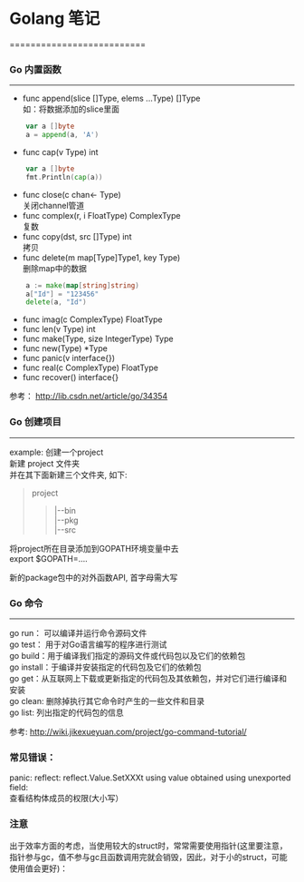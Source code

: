 # Golang 笔记
==========================

### Go 内置函数
-----------------
* func append(slice []Type, elems ...Type) []Type<br>
	如：将数据添加的slice里面
```go
	var a []byte
	a = append(a, 'A')
```
* func cap(v Type) int
```go
	var a []byte
	fmt.Println(cap(a))
```
* func close(c chan<- Type)
	<br>关闭channel管道
* func complex(r, i FloatType) ComplexType
	<br>复数
* func copy(dst, src []Type) int
	<br>拷贝	
* func delete(m map[Type]Type1, key Type)
	<br>删除map中的数据
```go
	a := make(map[string]string)
	a["Id"] = "123456"
	delete(a, "Id")
```
* func imag(c ComplexType) FloatType
* func len(v Type) int
* func make(Type, size IntegerType) Type
* func new(Type) *Type
* func panic(v interface{})
* func real(c ComplexType) FloatType
* func recover() interface{}

参考： http://lib.csdn.net/article/go/34354

### Go 创建项目
----------------
example: 创建一个project<br>
新建 project 文件夹<br>
并在其下面新建三个文件夹, 如下: <br>
> project
>> |--bin <br>
>> |--pkg <br>
>> |--src <br>

将project所在目录添加到GOPATH环境变量中去<br>
	export $GOPATH=....

新的package包中的对外函数API, 首字母需大写<br>

### Go 命令
-----------------
go run： 可以编译并运行命令源码文件<br>
go test： 用于对Go语言编写的程序进行测试<br>
go build：用于编译我们指定的源码文件或代码包以及它们的依赖包<br>
go install：于编译并安装指定的代码包及它们的依赖包<br>
go get：从互联网上下载或更新指定的代码包及其依赖包，并对它们进行编译和安装<br>
go clean: 删除掉执行其它命令时产生的一些文件和目录<br>
go list: 列出指定的代码包的信息<br>


参考: http://wiki.jikexueyuan.com/project/go-command-tutorial/

### 常见错误：
panic: reflect: reflect.Value.SetXXXt using value obtained using unexported field:<br>
查看结构体成员的权限(大小写）

### 注意
出于效率方面的考虑，当使用较大的struct时，常常需要使用指针(这里要注意，指针参与gc，值不参与gc且函数调用完就会销毁，因此，对于小的struct，可能使用值会更好)：

